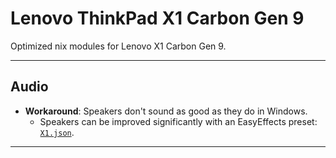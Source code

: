 # Lenovo ThinkPad X1 Carbon Gen 9

Optimized nix modules for Lenovo X1 Carbon Gen 9.

---

## Audio

- **Workaround**: Speakers don't sound as good as they do in Windows.
  - Speakers can be improved significantly with an EasyEffects preset: [`X1.json`](./easyeffects.json).

---

